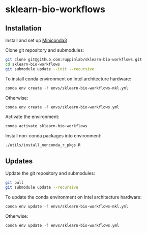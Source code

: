 # sklearn-bio-workflows

## Installation

Install and set up [Miniconda3](https://docs.conda.io/en/latest/miniconda.html)

Clone git repository and submodules:

```bash
git clone git@github.com:ruppinlab/sklearn-bio-workflows.git
cd sklearn-bio-workflows
git submodule update --init --recursive
```

To install conda environment on Intel architecture hardware:

```bash
conda env create -f envs/sklearn-bio-workflows-mkl.yml
```

Otherwise:

```bash
conda env create -f envs/sklearn-bio-workflows.yml
```

Activate the environment:

```bash
conda activate sklearn-bio-workflows
```

Install non-conda packages into environment:

```bash
./utils/install_nonconda_r_pkgs.R
```

## Updates

Update the git repository and submodules:

```bash
git pull
git submodule update --recursive
```

To update the conda environment on Intel architecture hardware:

```bash
conda env update -f envs/sklearn-bio-workflows-mkl.yml
```

Otherwise:

```bash
conda env update -f envs/sklearn-bio-workflows.yml
```
